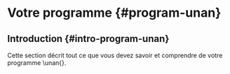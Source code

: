 # Votre programme {#program-unan}

## Introduction {#intro-program-unan}

Cette section décrit tout ce que vous devez savoir et comprendre de votre programme \unan{}.
